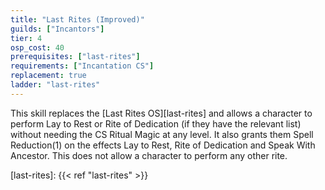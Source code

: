 ```yaml
---
title: "Last Rites (Improved)"
guilds: ["Incantors"]
tier: 4
osp_cost: 40
prerequisites: ["last-rites"]
requirements: ["Incantation CS"]
replacement: true
ladder: "last-rites"
---
```

This skill replaces the [Last Rites OS][last-rites] and allows a character to perform Lay to Rest or Rite of Dedication (if they have the relevant list) without needing the CS Ritual Magic at any level. It also grants them Spell Reduction(1) on the effects Lay to Rest, Rite of Dedication and Speak With Ancestor. This does not allow a character to perform any other rite.

[last-rites]: {{< ref "last-rites" >}}